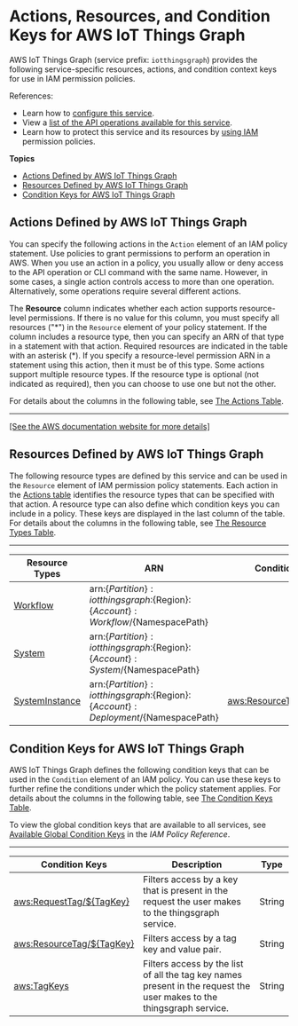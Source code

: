 # Actions, Resources, and Condition Keys for AWS IoT Things Graph<a name="list_awsiotthingsgraph"></a>

AWS IoT Things Graph \(service prefix: `iotthingsgraph`\) provides the following service\-specific resources, actions, and condition context keys for use in IAM permission policies\.

References:
+ Learn how to [configure this service](https://docs.aws.amazon.com/thingsgraph/latest/ug/)\.
+ View a [list of the API operations available for this service](https://docs.aws.amazon.com/thingsgraph/latest/APIReference/)\.
+ Learn how to protect this service and its resources by [using IAM](https://docs.aws.amazon.com/thingsgraph/latest/ug/iot-tg-security.html) permission policies\.

**Topics**
+ [Actions Defined by AWS IoT Things Graph](#awsiotthingsgraph-actions-as-permissions)
+ [Resources Defined by AWS IoT Things Graph](#awsiotthingsgraph-resources-for-iam-policies)
+ [Condition Keys for AWS IoT Things Graph](#awsiotthingsgraph-policy-keys)

## Actions Defined by AWS IoT Things Graph<a name="awsiotthingsgraph-actions-as-permissions"></a>

You can specify the following actions in the `Action` element of an IAM policy statement\. Use policies to grant permissions to perform an operation in AWS\. When you use an action in a policy, you usually allow or deny access to the API operation or CLI command with the same name\. However, in some cases, a single action controls access to more than one operation\. Alternatively, some operations require several different actions\.

The **Resource** column indicates whether each action supports resource\-level permissions\. If there is no value for this column, you must specify all resources \("\*"\) in the `Resource` element of your policy statement\. If the column includes a resource type, then you can specify an ARN of that type in a statement with that action\. Required resources are indicated in the table with an asterisk \(\*\)\. If you specify a resource\-level permission ARN in a statement using this action, then it must be of this type\. Some actions support multiple resource types\. If the resource type is optional \(not indicated as required\), then you can choose to use one but not the other\.

For details about the columns in the following table, see [The Actions Table](reference_policies_actions-resources-contextkeys.md#actions_table)\.


****  
[\[See the AWS documentation website for more details\]](http://docs.aws.amazon.com/IAM/latest/UserGuide/list_awsiotthingsgraph.html)

## Resources Defined by AWS IoT Things Graph<a name="awsiotthingsgraph-resources-for-iam-policies"></a>

The following resource types are defined by this service and can be used in the `Resource` element of IAM permission policy statements\. Each action in the [Actions table](#awsiotthingsgraph-actions-as-permissions) identifies the resource types that can be specified with that action\. A resource type can also define which condition keys you can include in a policy\. These keys are displayed in the last column of the table\. For details about the columns in the following table, see [The Resource Types Table](reference_policies_actions-resources-contextkeys.md#resources_table)\.


****  

| Resource Types | ARN | Condition Keys | 
| --- | --- | --- | 
|   [ Workflow ](https://docs.aws.amazon.com/thingsgraph/latest/ug/iot-tg-models-tdm-iot-workflow.html)  |  arn:$\{Partition\}:iotthingsgraph:$\{Region\}:$\{Account\}:Workflow/$\{NamespacePath\}  |  | 
|   [ System ](https://docs.aws.amazon.com/thingsgraph/latest/ug/iot-tg-models-tdm-iot-system.html)  |  arn:$\{Partition\}:iotthingsgraph:$\{Region\}:$\{Account\}:System/$\{NamespacePath\}  |  | 
|   [ SystemInstance ](https://docs.aws.amazon.com/thingsgraph/latest/ug/iot-tg-models-tdm-iot-sdc-deployconfig.html)  |  arn:$\{Partition\}:iotthingsgraph:$\{Region\}:$\{Account\}:Deployment/$\{NamespacePath\}  |   [ aws:ResourceTag/$\{TagKey\} ](#awsiotthingsgraph-aws_ResourceTag___TagKey_)   | 

## Condition Keys for AWS IoT Things Graph<a name="awsiotthingsgraph-policy-keys"></a>

AWS IoT Things Graph defines the following condition keys that can be used in the `Condition` element of an IAM policy\. You can use these keys to further refine the conditions under which the policy statement applies\. For details about the columns in the following table, see [The Condition Keys Table](reference_policies_actions-resources-contextkeys.md#context_keys_table)\.

To view the global condition keys that are available to all services, see [Available Global Condition Keys](reference_policies_condition-keys.html#AvailableKeys) in the *IAM Policy Reference*\.


****  

| Condition Keys | Description | Type | 
| --- | --- | --- | 
|   [ aws:RequestTag/$\{TagKey\} ](https://docs.aws.amazon.com/thingsgraph/latest/ug//tagging-tg.html/reference_iam-permissions.html#iam-contextkeys)  | Filters access by a key that is present in the request the user makes to the thingsgraph service\. | String | 
|   [ aws:ResourceTag/$\{TagKey\} ](https://docs.aws.amazon.com/thingsgraph/latest/ug//tagging-tg.html/reference_iam-permissions.html#iam-contextkeys)  | Filters access by a tag key and value pair\. | String | 
|   [ aws:TagKeys ](https://docs.aws.amazon.com/thingsgraph/latest/ug//tagging-tg.html/reference_iam-permissions.html#iam-contextkeys)  | Filters access by the list of all the tag key names present in the request the user makes to the thingsgraph service\. | String | 